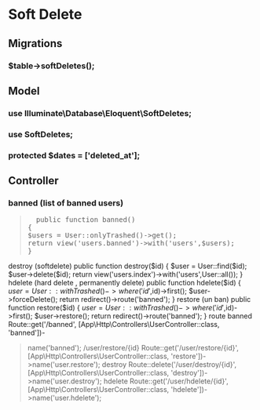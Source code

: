 # Soft Delete
## Migrations
### $table->softDeletes();
## Model
### use Illuminate\Database\Eloquent\SoftDeletes;
### use SoftDeletes;
### protected $dates = ['deleted_at'];
## Controller
### banned (list of banned users)
> <pre>  public function banned()
> {
> $users = User::onlyTrashed()->get();
> return view('users.banned')->with('users',$users); 
> } </pre>
destroy (softdelete)
 public function destroy($id)
 {
 $user = User::find($id);
 $user->delete($id);
 return view('users.index')->with('users',User::all());
 }
hdelete (hard delete , permanently delete)
 public function hdelete($id)
 {
 $user = User::withTrashed()->where('id',$id)->first();
 $user->forceDelete();
 return redirect()->route('banned');
 }
restore (un ban)
 public function restore($id)
 {
 $user = User::withTrashed()->where('id',$id)->first();
 $user->restore();
 return redirect()->route('banned');
 }
route
banned
Route::get('/banned', [App\Http\Controllers\UserController::class, 'banned'])-
>name('banned');
/user/restore/{id}
Route::get('/user/restore/{id}', [App\Http\Controllers\UserController::class,
'restore'])->name('user.restore');
destroy
Route::delete('/user/destroy/{id}', [App\Http\Controllers\UserController::class,
'destroy'])->name('user.destroy');
hdelete
Route::get('/user/hdelete/{id}', [App\Http\Controllers\UserController::class,
'hdelete'])->name('user.hdelete');
